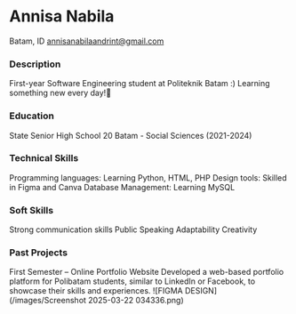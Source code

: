 # Annisa Nabila
Batam, ID
annisanabilaandrint@gmail.com

### Description
First-year Software Engineering student at Politeknik Batam :) Learning something new every day!🌸

### Education
State Senior High School 20 Batam - Social Sciences (2021-2024)

### Technical Skills
Programming languages: Learning Python, HTML, PHP
Design tools: Skilled in Figma and Canva
Database Management: Learning MySQL
### Soft Skills
Strong communication skills
Public Speaking
Adaptability 
Creativity

### Past Projects
First Semester – Online Portfolio Website
Developed a web-based portfolio platform for Polibatam students, similar to LinkedIn or Facebook, to showcase their skills and experiences.
![FIGMA DESIGN](/images/Screenshot 2025-03-22 034336.png)

